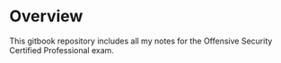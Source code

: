 # Overview

This gitbook repository includes all my notes for the Offensive Security Certified Professional exam.
